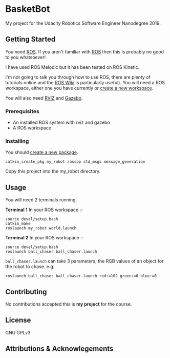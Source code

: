 # BasketBot
My project for the Udacity Robotics Software Engineer Nanodegree 2019.

## Getting Started
You need [ROS](http://ros.org). If you aren't familiar with [ROS](http://ros.org) then this is probably no good to you whatsoever!

I have used ROS Melodic but it has been tested on ROS Kinetic.

I'm not going to talk you through how to use ROS, there are plenty of tutorials online and the [ROS Wiki](http://wiki.ros.org) is particularly useful). You will need a ROS workspace, either one you have currently or [create a new workspace](http://wiki.ros.org/catkin/Tutorials/create_a_workspace).

You will also need [RVIZ](http://wiki.ros.org/rviz/UserGuide) and [Gazebo](http://gazebosim.org/).


### Prerequisites
- An installed ROS system with rviz and gazebo
- A ROS workspace

### Installing
You should [create a new package](http://wiki.ros.org/ROS/Tutorials/CreatingPackage).

`catkin_create_pkg my_robot roscpp std_msgs message_generation`

Copy this project into the my_robot directory.

## Usage
You will need 2 terminals running.

**Terminal 1**
In your ROS workspace :-

```
source devel/setup.bash
catkin_make
roslaunch my_robot world.launch
```

**Terminal 2**
In your ROS workspace :-

```
source devel/setup.bash
roslaunch ball_chaser ball_chaser.launch
```

`ball_chaser.launch` can take 3 parameters, the RGB values of an object for the robot to chase. e.g.

```
roslaunch ball_chaser ball_chaser.launch red:=102 green:=0 blue:=0
```

## Contributing
No contributions accepted this is **my project** for the course.

## License
GNU GPLv3

## Attributions & Acknowlegements
